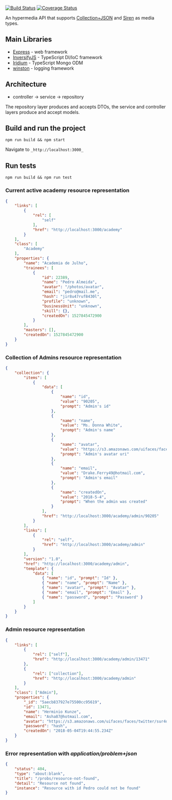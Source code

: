 
[![Build Status](https://travis-ci.org/LandOfKroilon/KroilonApiV2.svg?branch=dev)](https://travis-ci.org/LandOfKroilon/KroilonApiV2)
[![Coverage Status](https://coveralls.io/repos/github/LandOfKroilon/KroilonApiV2/badge.svg?branch=master)](https://coveralls.io/github/LandOfKroilon/KroilonApiV2?branch=master)

An hypermedia API that supports [Collection+JSON](https://github.com/collection-json/spec) and [Siren](https://github.com/kevinswiber/siren) as media types.


## Main Libraries

- [Express](http://expressjs.com/) - web framework
- [InversifyJS](https://github.com/inversify/InversifyJS) - TypeScript DI/IoC framework
- [Iridium](https://github.com/SierraSoftworks/Iridium) - TypeScript Mongo ODM
- [winston](https://github.com/winstonjs/winston) - logging framework


## Architecture

* controller -> service -> repository

The repository layer produces and accepts DTOs, the service and controller layers produce and accept models.

## Build and run the project

`npm run build && npm start`

Navigate to `_http://localhost:3000_`

## Run tests

`npm run build && npm run test`


### Current active academy resource representation

```json
{
    "links": [
        {
            "rel": [
                "self"
            ],
            "href": "http://localhost:3000/academy"
        }
    ],
    "class": [
        "Academy"
    ],
    "properties": {
        "name": "Academia de Julho",
        "trainees": [
            {
                "id": 22389,
                "name": "Pedro Almeida",
                "avatar": "/photos/avatar",
                "email": "pedro@mail.me",
                "hash": "jir8u47ruf8430l",
                "profile": "unknown",
                "businessUnit": "unknown",
                "skill": {},
                "createdOn": 1527845472900
            }
        ],
        "masters": [],
        "createdOn": 1527845472900
    }
}
```

### Collection of Admins resource representation

```json
{
    "collection": {
        "items": [
            {
                "data": [
                    {
                        "name": "id",
                        "value": "90205",
                        "prompt": "Admin's id"
                    },
                    {
                        "name": "name",
                        "value": "Ms. Donna White",
                        "prompt": "Admin's name"
                    },
                    {
                        "name": "avatar",
                        "value": "https://s3.amazonaws.com/uifaces/faces/twitter/cdavis565/128.jpg",
                        "prompt": "Admin's avatar uri"
                    },
                    {
                        "name": "email",
                        "value": "Drake.Ferry49@hotmail.com",
                        "prompt": "Admin's email"
                    },
                    {
                        "name": "createdOn",
                        "value": "2018-5-4",
                        "prompt": "When the admin was created"
                    }
                ],
                "href": "http://localhost:3000/academy/admin/90205"
            }
        ],
        "links": [
            {
                "rel": "self",
                "href": "http://localhost:3000/academy/admin"
            }
        ],
        "version": "1.0",
        "href": "http://localhost:3000/academy/admin",
        "template": {
            "data": [
                { "name": "id", "prompt": "Id" },
                { "name": "name", "prompt": "Name" },
                { "name": "avatar", "prompt": "Avatar" },
                { "name": "email", "prompt": "Email" },
                { "name": "password", "prompt": "Password" }
            ]
        }
    }
}
```

### Admin resource representation

```json
{
    "links": [
        {
            "rel": ["self"],
            "href": "http://localhost:3000/academy/admin/13471"
        },
        {
            "rel": ["collection"],
            "href": "http://localhost:3000/academy/admin"
        }
    ],
    "class": ["Admin"],
    "properties": {
        "_id": "5aecb837927e75500cc95619",
        "id": 13471,
        "name": "Herminio Kunze",
        "email": "Asha87@hotmail.com",
        "avatar": "https://s3.amazonaws.com/uifaces/faces/twitter/sur4dye/128.jpg",
        "password": "hash",
        "createdOn": "2018-05-04T19:44:55.234Z"
    }
}
```

### Error representation with _application/problem+json_

```json
{
    "status": 404,
    "type": "about:blank",
    "title": "/probs/resource-not-found",
    "detail": "Resource not found",
    "instance": "Resource with id Pedro could not be found"
}
```